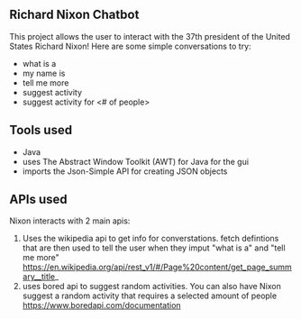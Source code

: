 ## Richard Nixon Chatbot
This project allows the user to interact with the 37th president of the United States Richard Nixon!
Here are some simple conversations to try:
-  what is a
- my name is
- tell me more
- suggest activity
- suggest activity for <# of people>

## Tools used
- Java
- uses The Abstract Window Toolkit (AWT) for Java for the gui
- imports the Json-Simple API for creating JSON objects

## APIs used 
Nixon interacts with 2 main apis:
1. Uses the wikipedia api to get info for converstations. fetch defintions that are then used to tell the user when they imput "what is a"  and "tell me more" 
https://en.wikipedia.org/api/rest_v1/#/Page%20content/get_page_summary__title_
2. uses bored api to suggest random activities. You can also have Nixon suggest a random activity that requires a selected amount of people
https://www.boredapi.com/documentation
